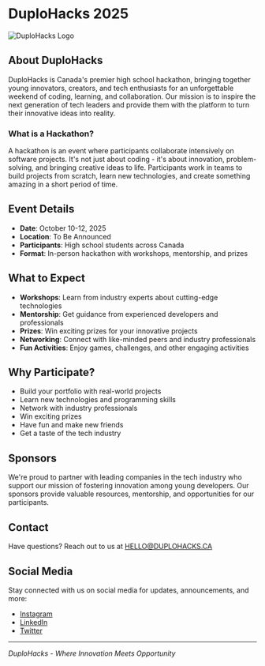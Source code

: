 # DuploHacks 2025

![DuploHacks Logo](DuploHacks%202025%20Website/src/assets/duplohackslogo.svg)

## About DuploHacks

DuploHacks is Canada's premier high school hackathon, bringing together young innovators, creators, and tech enthusiasts for an unforgettable weekend of coding, learning, and collaboration. Our mission is to inspire the next generation of tech leaders and provide them with the platform to turn their innovative ideas into reality.

### What is a Hackathon?

A hackathon is an event where participants collaborate intensively on software projects. It's not just about coding - it's about innovation, problem-solving, and bringing creative ideas to life. Participants work in teams to build projects from scratch, learn new technologies, and create something amazing in a short period of time.

## Event Details

- **Date**: October 10-12, 2025
- **Location**: To Be Announced
- **Participants**: High school students across Canada
- **Format**: In-person hackathon with workshops, mentorship, and prizes

## What to Expect

- **Workshops**: Learn from industry experts about cutting-edge technologies
- **Mentorship**: Get guidance from experienced developers and professionals
- **Prizes**: Win exciting prizes for your innovative projects
- **Networking**: Connect with like-minded peers and industry professionals
- **Fun Activities**: Enjoy games, challenges, and other engaging activities

## Why Participate?

- Build your portfolio with real-world projects
- Learn new technologies and programming skills
- Network with industry professionals
- Win exciting prizes
- Have fun and make new friends
- Get a taste of the tech industry

## Sponsors

We're proud to partner with leading companies in the tech industry who support our mission of fostering innovation among young developers. Our sponsors provide valuable resources, mentorship, and opportunities for our participants.

## Contact

Have questions? Reach out to us at [HELLO@DUPLOHACKS.CA](mailto:HELLO@DUPLOHACKS.CA)

## Social Media

Stay connected with us on social media for updates, announcements, and more:
- [Instagram](https://instagram.com/duplohacks)
- [LinkedIn](https://linkedin.com/company/duplohacks)
- [Twitter](https://twitter.com/duplohacks)

---

*DuploHacks - Where Innovation Meets Opportunity*